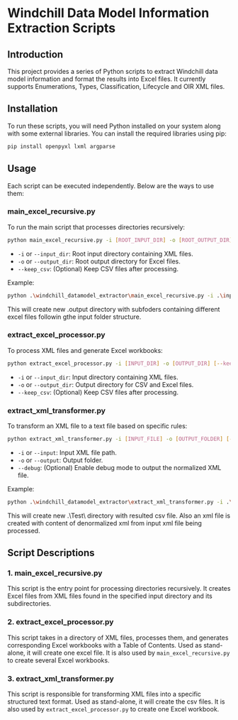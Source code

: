 
# Windchill Data Model Information Extraction Scripts

## Introduction
This project provides a series of Python scripts to extract Windchill data model information and format the results into Excel files. It currently supports Enumerations, Types, Classification, Lifecycle and OIR XML files.

## Installation
To run these scripts, you will need Python installed on your system along with some external libraries. You can install the required libraries using pip:

```bash
pip install openpyxl lxml argparse
```

## Usage
Each script can be executed independently. Below are the ways to use them:

### main_excel_recursive.py
To run the main script that processes directories recursively:
```bash
python main_excel_recursive.py -i [ROOT_INPUT_DIR] -o [ROOT_OUTPUT_DIR] [--keep_csv]
```
- `-i` or `--input_dir`: Root input directory containing XML files.
- `-o` or `--output_dir`: Root output directory for Excel files.
- `--keep_csv`: (Optional) Keep CSV files after processing.

Example:
```bash
python .\windchill_datamodel_extractor\main_excel_recursive.py -i .\input\ -o .\output\
```
This will create new .output directory with subfoders containing different excel files followin gthe input folder structure.

### extract_excel_processor.py
To process XML files and generate Excel workbooks:
```bash
python extract_excel_processor.py -i [INPUT_DIR] -o [OUTPUT_DIR] [--keep_csv]
```
- `-i` or `--input_dir`: Input directory containing XML files.
- `-o` or `--output_dir`: Output directory for CSV and Excel files.
- `--keep_csv`: (Optional) Keep CSV files after processing.

### extract_xml_transformer.py
To transform an XML file to a text file based on specific rules:
```bash
python extract_xml_transformer.py -i [INPUT_FILE] -o [OUTPUT_FOLDER] [--debug]
```
- `-i` or `--input`: Input XML file path.
- `-o` or `--output`: Output folder.
- `--debug`: (Optional) Enable debug mode to output the normalized XML file.

Example:
```bash
python .\windchill_datamodel_extractor\extract_xml_transformer.py -i .\input\PartTypes\Classification_3.xml -o .\output\Test\ --debug
```
This will create new .\Test\ directory with resulted csv file. Also an xml file is created with content of denormalized xml from input xml file being processed.

## Script Descriptions
### 1. main_excel_recursive.py
This script is the entry point for processing directories recursively. It creates Excel files from XML files found in the specified input directory and its subdirectories.

### 2. extract_excel_processor.py
This script takes in a directory of XML files, processes them, and generates corresponding Excel workbooks with a Table of Contents. Used as stand-alone, it will create one excel file. It is also used by `main_excel_recursive.py` to create several Excel workbooks.

### 3. extract_xml_transformer.py
This script is responsible for transforming XML files into a specific structured text format. Used as stand-alone, it will create the csv files. It is also used by `extract_excel_processor.py` to create one Excel workbook.
